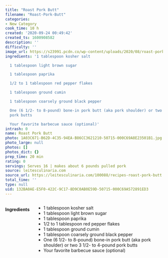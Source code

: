 ```yaml
---
title: "Roast Pork Butt"
filename: "Roast-Pork-Butt"
categories:
- New Category
cook_time: 10 h
created: '2020-09-24 00:49:42'
created_ts: 1600908582
description: ''
difficulty: ''
image_url: https://s23991.pcdn.co/wp-content/uploads/2020/08/roast-pork-butt.jpg
ingredients: '1 tablespoon kosher salt

  1 tablespoon light brown sugar

  1 tablespoon paprika

  1/2 to 1 tablespoon red pepper flakes

  1 tablespoon ground cumin

  1 tablespoon coarsely ground black pepper

  One (6 1/2- to 8-pound) bone-in pork butt (aka pork shoulder) or two 3 1/2- to 4-pound
  pork butts

  Your favorite barbecue sauce (optional)'
intrash: 0
name: Roast Pork Butt
photo: 1A03C671-B62D-4C35-94EA-B86CC3621210-50715-000C69A8E23501B1.jpg
photo_large: null
photos: []
photos_dict: {}
prep_time: 20 min
rating: 0
servings: Serves 16 | makes about 6 pounds pulled pork
source: leitesculinaria.com
source_url: https://leitesculinaria.com/100088/recipes-roast-pork-butt.html
total_time: ''
type: null
uid: 132BA0AE-E5F0-422C-9C17-8D9C0AB0E59D-50715-000C69A572891ED3
---
```

<div class="large-8 medium-7 columns" id="writeup">	</div><!-- #writeup -->
</div><!-- #row-one -->
<div class="row" id="row-two">	<div class="medium-4 small-5 columns"><h4 id="ingredients">Ingredients</h4><div class="box box-ingredients content"><ul>
<li>1 tablespoon kosher salt</li>
<li>1 tablespoon light brown sugar</li>
<li>1 tablespoon paprika</li>
<li>1/2 to 1 tablespoon red pepper flakes</li>
<li>1 tablespoon ground cumin</li>
<li>1 tablespoon coarsely ground black pepper</li>
<li>One (6 1/2- to 8-pound) bone-in pork butt (aka pork shoulder) or two 3 1/2- to 4-pound pork butts</li>
<li>Your favorite barbecue sauce (optional)</li>
</ul>
</div>	</div>	<div class="medium-6 small-7 columns">	</div>